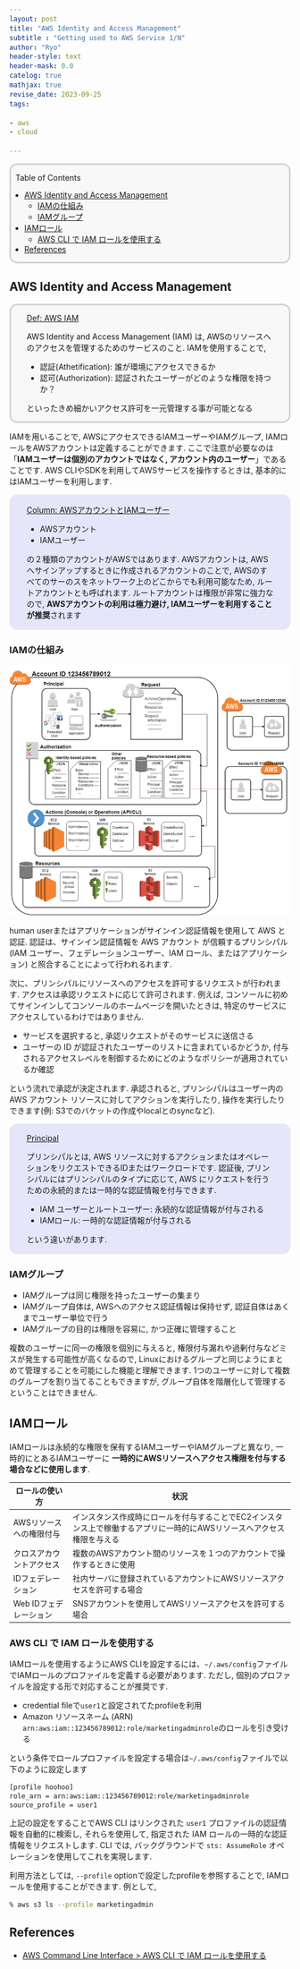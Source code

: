 ```yaml
---
layout: post
title: "AWS Identity and Access Management"
subtitle : "Getting used to AWS Service 1/N"
author: "Ryo"
header-style: text
header-mask: 0.0
catelog: true
mathjax: true
revise_date: 2023-09-25
tags:

- aws
- cloud

---
```


<div style='border-radius: 1em; border-style:solid; border-color:#D3D3D3; background-color:#F8F8F8'>

<p class="h4">&nbsp;&nbsp;Table of Contents</p>

<!-- START doctoc generated TOC please keep comment here to allow auto update -->
<!-- DON'T EDIT THIS SECTION, INSTEAD RE-RUN doctoc TO UPDATE -->

- [AWS Identity and Access Management](#aws-identity-and-access-management)
  - [IAMの仕組み](#iam%E3%81%AE%E4%BB%95%E7%B5%84%E3%81%BF)
  - [IAMグループ](#iam%E3%82%B0%E3%83%AB%E3%83%BC%E3%83%97)
- [IAMロール](#iam%E3%83%AD%E3%83%BC%E3%83%AB)
  - [AWS CLI で IAM ロールを使用する](#aws-cli-%E3%81%A7-iam-%E3%83%AD%E3%83%BC%E3%83%AB%E3%82%92%E4%BD%BF%E7%94%A8%E3%81%99%E3%82%8B)
- [References](#references)

<!-- END doctoc generated TOC please keep comment here to allow auto update -->


</div>

## AWS Identity and Access Management

<div style='padding-left: 2em; padding-right: 2em; border-radius: 1em; border-style:solid; border-color:#D3D3D3; background-color:#F8F8F8'>
<p class="h4"><ins>Def: AWS IAM</ins></p>

AWS Identity and Access Management (IAM) は, AWSのリソースへのアクセスを管理するためのサービスのこと.
IAMを使用することで,

- 認証(Athetification): 誰が環境にアクセスできるか
- 認可(Authorization): 認証されたユーザーがどのような権限を持つか？

といったきめ細かいアクセス許可を一元管理する事が可能となる

</div>

IAMを用いることで, AWSにアクセスできるIAMユーザーやIAMグループ, IAMロールをAWSアカウントは定義することができます.
ここで注意が必要なのは「**IAMユーザーは個別のアカウントではなく, アカウント内のユーザー**」であることです.
AWS CLIやSDKを利用してAWSサービスを操作するときは, 基本的にはIAMユーザーを利用します.

<div style='padding-left: 2em; padding-right: 2em; border-radius: 1em; border-style:solid; border-color:#e6e6fa; background-color:#e6e6fa'>
<p class="h4"><ins>Column: AWSアカウントとIAMユーザー</ins></p>

- AWSアカウント
- IAMユーザー

の２種類のアカウントがAWSではあります. AWSアカウントは, AWSへサインアップするときに作成されるアカウントのことで, 
AWSのすべてのサーのスをネットワーク上のどこからでも利用可能なため, ルートアカウントとも呼ばれます. 
ルートアカウントは権限が非常に強力なので, **AWSアカウントの利用は極力避け, IAMユーザーを利用することが推奨**されます

</div>

### IAMの仕組み

<img src="https://github.com/ryonakimageserver/omorikaizuka/blob/master/Development/aws/20230803-aws-iam-structure.png?raw=true">

human userまたはアプリケーションがサインイン認証情報を使用して AWS と認証. 認証は、サインイン認証情報を AWS アカウント が信頼するプリンシパル (IAM ユーザー、フェデレーションユーザー、IAM ロール、またはアプリケーション) と照合することによって行われるれます.

次に、プリンシパルにリソースへのアクセスを許可するリクエストが行われます. アクセスは承認リクエストに応じて許可されます.
例えば, コンソールに初めてサインインしてコンソールのホームページを開いたときは, 特定のサービスにアクセスしているわけではありません. 

- サービスを選択すると, 承認リクエストがそのサービスに送信さる
- ユーザーの ID が認証されたユーザーのリストに含まれているかどうか, 付与されるアクセスレベルを制御するためにどのようなポリシーが適用されているか確認

という流れで承認が決定されます. 承認されると, プリンシパルはユーザー内の AWS アカウント リソースに対してアクションを実行したり, 操作を実行したりできます(例: S3でのバケットの作成やlocalとのsyncなど).

<div style='padding-left: 2em; padding-right: 2em; border-radius: 1em; border-style:solid; border-color:#e6e6fa; background-color:#e6e6fa'>
<p class="h4"><ins>Principal</ins></p>

プリンシパルとは, AWS リソースに対するアクションまたはオペレーションをリクエストできるIDまたはワークロードです. 
認証後, プリンシパルにはプリンシパルのタイプに応じて, AWS にリクエストを行うための永続的または一時的な認証情報を付与できます. 

- IAM ユーザーとルートユーザー: 永続的な認証情報が付与される
- IAMロール: 一時的な認証情報が付与される

という違いがあります. 

</div>

### IAMグループ

- IAMグループは同じ権限を持ったユーザーの集まり
- IAMグループ自体は, AWSへのアクセス認証情報は保持せず, 認証自体はあくまでユーザー単位で行う
- IAMグループの目的は権限を容易に, かつ正確に管理すること

複数のユーザーに同一の権限を個別に与えると, 権限付与漏れや過剰付与などミスが発生する可能性が高くなるので,
Linuxにおけるグループと同じようにまとめて管理することを可能にした機能と理解できます. 1つのユーザーに対して複数のグループを割り当てることもできますが, 
グループ自体を階層化して管理するということはできません.


## IAMロール

IAMロールは永続的な権限を保有するIAMユーザーやIAMグループと異なり, 一時的にとあるIAMユーザーに
**一時的にAWSリソースへアクセス権限を付与する場合などに使用します**. 

|ロールの使い方|状況|
|----|---|
|AWSリソースへの権限付与|インスタンス作成時にロールを付与することでEC2インスタンス上で稼働するアプリに一時的にAWSリソースへアクセス権限を与える|
|クロスアカウントアクセス|複数のAWSアカウント間のリソースを１つのアカウントで操作するときに使用|
|IDフェデレーション|社内サーバに登録されているアカウントにAWSリソースアクセスを許可する場合|
|Web IDフェデレーション|SNSアカウントを使用してAWSリソースアクセスを許可する場合|


### AWS CLI で IAM ロールを使用する

IAMロールを使用するようにAWS CLIを設定するには、`~/.aws/config`ファイルでIAMロールのプロファイルを定義する必要があります.
ただし, 個別のプロファイルを設定する形で対応することが推奨です.

- credential fileで`user1`と設定されてたprofileを利用
- Amazon リソースネーム (ARN) `arn:aws:iam::123456789012:role/marketingadminrole`のロールを引き受ける

という条件でロールプロファイルを設定する場合は`~/.aws/config`ファイルで以下のように設定します

```
[profile hoohoo]
role_arn = arn:aws:iam::123456789012:role/marketingadminrole
source_profile = user1
```

上記の設定をすることでAWS CLI はリンクされた `user1` プロファイルの認証情報を自動的に検索し, それらを使用して, 指定された IAM ロールの一時的な認証情報をリクエストします.
CLI では, バックグラウンドで `sts: AssumeRole` オペレーションを使用してこれを実現します.

利用方法としては, `--profile` optionで設定したprofileを参照することで, IAMロールを使用することができます. 例として, 

```zsh
% aws s3 ls --profile marketingadmin
```






References
------------

- [AWS Command Line Interface > AWS CLI で IAM ロールを使用する](https://docs.aws.amazon.com/ja_jp/cli/latest/userguide/cli-configure-role.html)
